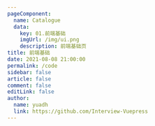 ```yaml
---
pageComponent: 
  name: Catalogue
  data: 
    key: 01.前端基础
    imgUrl: /img/ui.png
    description: 前端基础页
title: 前端基础
date: 2021-08-08 21:00:00
permalink: /code
sidebar: false
article: false
comment: false
editLink: false
author: 
  name: yuadh
  link: https://github.com/Interview-Vuepress
---
```


